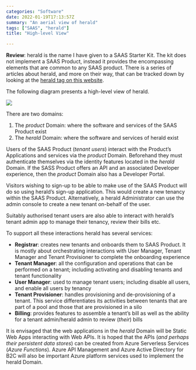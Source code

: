 ```yaml
---
categories: "Software"
date: 2022-01-19T17:13:57Z
summary: "An aerial view of herald"
tags: ["SAAS", "herald"]
title: "High-level View"

---
```

**Review**: herald is the name I have given to a SAAS Starter Kit. The kit does not implement a SAAS Product, instead it provides the encompassing elements that are common to any SAAS product. There is a series of articles about herald, and more on their way, that can be tracked down by looking at the [herald tag on this website](/tags/herald).

The following diagram presents a high-level view of herald.

![](/uploads/highlevelview.svg)

There are two domains:

1. The _product_ Domain: where the software and services of the SAAS Product exist
2. The _herald_ Domain: where the software and services of herald exist

Users of the SAAS Product (_tenant users_) interact with the Product’s Applications and services via the _product_ Domain. Beforehand they must authenticate themselves via the identity features located in the _herald_ Domain. If the SASS Product offers an API and an associated Developer experience, then the _product_ Domain also has a Developer Portal.

Visitors wishing to sign-up to be able to make use of the SAAS Product will do so using herald’s sign-up application. This would create a new tenancy within the SAAS Product. Alternatively, a herald Administrator can use the admin console to create a new tenant on-behalf of the user.

Suitably authorised tenant users are also able to interact with herald’s tenant admin app to manage their tenancy, review their bills etc.

To support all these interactions herald has several services:

* **Registrar**: creates new tenants and onboards them to SAAS Product. It is mostly about orchestrating interactions with User Manager, Tenant Manager and Tenant Provisioner to complete the onboarding experience
* **Tenant Manager**: all the configuration and operations that can be performed on a tenant; including activating and disabling tenants and tenant functionality
* **User Manager**: used to manage tenant users; including disable all users, and enable all users by tenancy
* **Tenant Provisioner**: handles provisioning and de-provisioning of a tenant. This service differentiates its activities between tenants that are part of a pool and those that are provisioned in a silo
* **Billing**: provides features to assemble a tenant’s bill as well as the ability for a tenant admin/herald admin to review (_their_) bills

It is envisaged that the web applications in the _herald_ Domain will be Static Web Apps interacting with Web APIs. It is hoped that the APIs (_and perhaps their persistent data stores_) can be created from Azure Serverless Services (_Azure Functions_). Azure API Management and Azure Active Directory for B2C will also be important Azure platform services used to implement the herald Domain.
